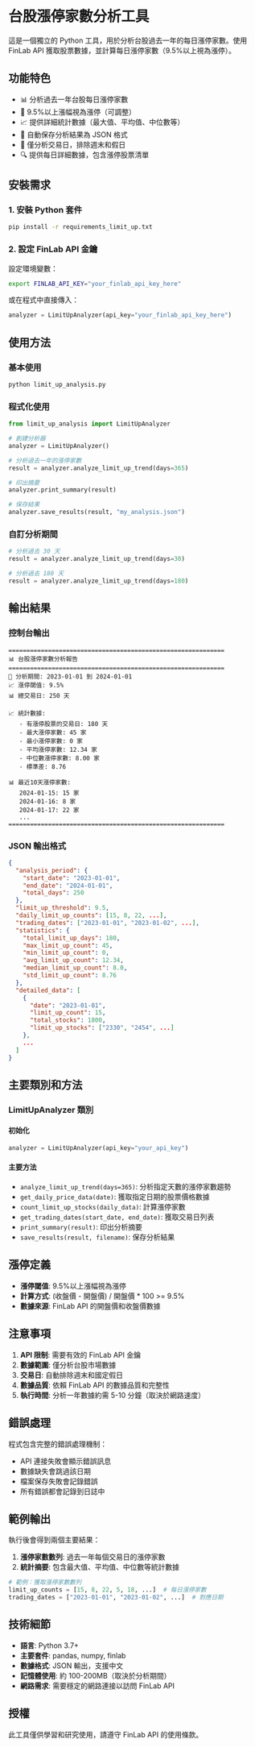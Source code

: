 # 台股漲停家數分析工具

這是一個獨立的 Python 工具，用於分析台股過去一年的每日漲停家數。使用 FinLab API 獲取股票數據，並計算每日漲停家數（9.5%以上視為漲停）。

## 功能特色

- 📊 分析過去一年台股每日漲停家數
- 🎯 9.5%以上漲幅視為漲停（可調整）
- 📈 提供詳細統計數據（最大值、平均值、中位數等）
- 💾 自動保存分析結果為 JSON 格式
- 📅 僅分析交易日，排除週末和假日
- 🔍 提供每日詳細數據，包含漲停股票清單

## 安裝需求

### 1. 安裝 Python 套件

```bash
pip install -r requirements_limit_up.txt
```

### 2. 設定 FinLab API 金鑰

設定環境變數：

```bash
export FINLAB_API_KEY="your_finlab_api_key_here"
```

或在程式中直接傳入：

```python
analyzer = LimitUpAnalyzer(api_key="your_finlab_api_key_here")
```

## 使用方法

### 基本使用

```bash
python limit_up_analysis.py
```

### 程式化使用

```python
from limit_up_analysis import LimitUpAnalyzer

# 創建分析器
analyzer = LimitUpAnalyzer()

# 分析過去一年的漲停家數
result = analyzer.analyze_limit_up_trend(days=365)

# 印出摘要
analyzer.print_summary(result)

# 保存結果
analyzer.save_results(result, "my_analysis.json")
```

### 自訂分析期間

```python
# 分析過去 30 天
result = analyzer.analyze_limit_up_trend(days=30)

# 分析過去 180 天
result = analyzer.analyze_limit_up_trend(days=180)
```

## 輸出結果

### 控制台輸出

```
============================================================
📊 台股漲停家數分析報告
============================================================
📅 分析期間: 2023-01-01 到 2024-01-01
📈 漲停閾值: 9.5%
📊 總交易日: 250 天

📈 統計數據:
   - 有漲停股票的交易日: 180 天
   - 最大漲停家數: 45 家
   - 最小漲停家數: 0 家
   - 平均漲停家數: 12.34 家
   - 中位數漲停家數: 8.00 家
   - 標準差: 8.76

📊 最近10天漲停家數:
   2024-01-15: 15 家
   2024-01-16: 8 家
   2024-01-17: 22 家
   ...
============================================================
```

### JSON 輸出格式

```json
{
  "analysis_period": {
    "start_date": "2023-01-01",
    "end_date": "2024-01-01",
    "total_days": 250
  },
  "limit_up_threshold": 9.5,
  "daily_limit_up_counts": [15, 8, 22, ...],
  "trading_dates": ["2023-01-01", "2023-01-02", ...],
  "statistics": {
    "total_limit_up_days": 180,
    "max_limit_up_count": 45,
    "min_limit_up_count": 0,
    "avg_limit_up_count": 12.34,
    "median_limit_up_count": 8.0,
    "std_limit_up_count": 8.76
  },
  "detailed_data": [
    {
      "date": "2023-01-01",
      "limit_up_count": 15,
      "total_stocks": 1800,
      "limit_up_stocks": ["2330", "2454", ...]
    },
    ...
  ]
}
```

## 主要類別和方法

### LimitUpAnalyzer 類別

#### 初始化
```python
analyzer = LimitUpAnalyzer(api_key="your_api_key")
```

#### 主要方法

- `analyze_limit_up_trend(days=365)`: 分析指定天數的漲停家數趨勢
- `get_daily_price_data(date)`: 獲取指定日期的股票價格數據
- `count_limit_up_stocks(daily_data)`: 計算漲停家數
- `get_trading_dates(start_date, end_date)`: 獲取交易日列表
- `print_summary(result)`: 印出分析摘要
- `save_results(result, filename)`: 保存分析結果

## 漲停定義

- **漲停閾值**: 9.5%以上漲幅視為漲停
- **計算方式**: (收盤價 - 開盤價) / 開盤價 * 100 >= 9.5%
- **數據來源**: FinLab API 的開盤價和收盤價數據

## 注意事項

1. **API 限制**: 需要有效的 FinLab API 金鑰
2. **數據範圍**: 僅分析台股市場數據
3. **交易日**: 自動排除週末和國定假日
4. **數據品質**: 依賴 FinLab API 的數據品質和完整性
5. **執行時間**: 分析一年數據約需 5-10 分鐘（取決於網路速度）

## 錯誤處理

程式包含完整的錯誤處理機制：

- API 連接失敗會顯示錯誤訊息
- 數據缺失會跳過該日期
- 檔案保存失敗會記錄錯誤
- 所有錯誤都會記錄到日誌中

## 範例輸出

執行後會得到兩個主要結果：

1. **漲停家數數列**: 過去一年每個交易日的漲停家數
2. **統計摘要**: 包含最大值、平均值、中位數等統計數據

```python
# 範例：獲取漲停家數數列
limit_up_counts = [15, 8, 22, 5, 18, ...]  # 每日漲停家數
trading_dates = ["2023-01-01", "2023-01-02", ...]  # 對應日期
```

## 技術細節

- **語言**: Python 3.7+
- **主要套件**: pandas, numpy, finlab
- **數據格式**: JSON 輸出，支援中文
- **記憶體使用**: 約 100-200MB（取決於分析期間）
- **網路需求**: 需要穩定的網路連接以訪問 FinLab API

## 授權

此工具僅供學習和研究使用，請遵守 FinLab API 的使用條款。


